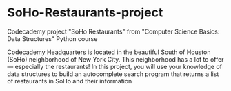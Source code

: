 # SoHo-Restaurants-project
Codecademy project "SoHo Restaurants" from "Computer Science Basics: Data Structures" Python course

Codecademy Headquarters is located in the beautiful South of Houston (SoHo) neighborhood of New York City. This neighborhood has a lot to offer — especially the restaurants! In this project, you will use your knowledge of data structures to build an autocomplete search program that returns a list of restaurants in SoHo and their information

